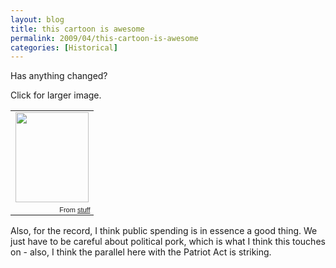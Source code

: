 ```yaml
---
layout: blog
title: this cartoon is awesome
permalink: 2009/04/this-cartoon-is-awesome
categories: [Historical]
---
```


<p>Has anything changed?</p>
<p>Click for larger image.</p>
<p><table style="width:auto;"><tr><td><a href="https://picasaweb.google.com/lh/photo/I59As57dBCV9w7Y7qC_gUQ?feat=embedwebsite"><img src="https://lh6.googleusercontent.com/_aJ4urxfgN9A/TXXZChWeGSI/AAAAAAAAIls/NBv5CwPFCpU/s144/old-cartoon.jpeg" height="144" width="117" /></a></td></tr><tr><td style="font-family:arial,sans-serif; font-size:11px; text-align:right">From <a href="https://picasaweb.google.com/krister.axel/Stuff?feat=embedwebsite">stuff</a></td></tr></table></p>

Also, for the record, I think public spending is in essence a good thing. We just have to be careful about political pork, which is what I think this touches on - also, I think the parallel here with the Patriot Act is striking.
